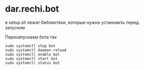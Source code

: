 # dar.rechi.bot

в setup.sh лежат библиотеки, которые нужно установить перед запуском

Перезапускаем бота так

```
sudo systemctl stop bot
sudo systemctl daemon-reload
sudo systemctl enable bot
sudo systemctl start bot
sudo systemctl status bot
```
